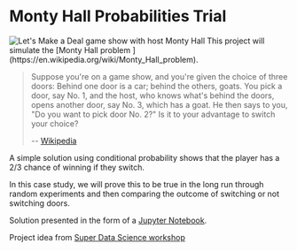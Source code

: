 # Monty Hall Probabilities Trial
<img src="https://miro.medium.com/max/810/0*kfKR-PXmsaWdvtZC.jpg" alt="Let's Make a Deal game show with host Monty Hall">
This project will simulate the [Monty Hall problem ](https://en.wikipedia.org/wiki/Monty_Hall_problem).

> Suppose you're on a game show, and you're given the choice of three doors: Behind one door is a car; behind the others, goats. You pick a door, say No. 1, and the host, who knows what's behind the doors, opens another door, say No. 3, which has a goat. He then says to you, "Do you want to pick door No. 2?" Is it to your advantage to switch your choice?
>
> -- [Wikipedia](https://en.wikipedia.org/wiki/Monty_Hall_problem)

A simple solution using conditional probability shows that the player has a 2/3 chance of winning if they switch.

In this case study, we will prove this to be true in the long run through random experiments and then comparing the outcome of switching or not switching doors.

Solution presented in the form of a [Jupyter Notebook](https://github.com/kaykaym01/Monty-Hall-Probabilities-Trial/blob/main/Monty%20Hall%20Simulation.ipynb).  

Project idea from [Super Data Science workshop](https://www.superdatascience.com/workshops/workshop-037-python-monty-hall-probabilities-trial?utm_source=ontraport&utm_medium=email&utm_campaign=workshop_promo_2)
